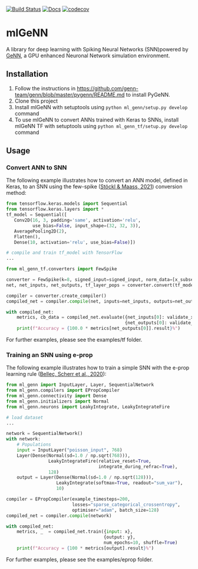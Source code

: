 [![Build Status](https://gen-ci.inf.sussex.ac.uk/buildStatus/icon?job=GeNN/ml_genn/master)](https://gen-ci.inf.sussex.ac.uk/job/GeNN/job/ml_genn/job/master/) [![Docs](https://readthedocs.org/projects/ml-genn/badge)](https://ml-genn.readthedocs.io) [![codecov](https://codecov.io/gh/genn-team/ml_genn/branch/master/graph/badge.svg?token=8X5YC1Z0YN)](https://codecov.io/gh/genn-team/ml_genn)

# mlGeNN
A library for deep learning with Spiking Neural Networks (SNN)powered by [GeNN](http://genn-team.github.io/genn/), a GPU enhanced Neuronal Network simulation environment.

## Installation
 1. Follow the instructions in https://github.com/genn-team/genn/blob/master/pygenn/README.md to install PyGeNN.
 2. Clone this project
 3. Install mlGeNN with setuptools using ``python ml_genn/setup.py develop`` command
 3. To use mlGeNN to convert ANNs trained with Keras to SNNs, install mlGeNN TF with setuptools using ``python ml_genn_tf/setup.py develop`` command

## Usage
### Convert ANN to SNN
The following example illustrates how to convert an ANN model, defined in Keras, to an SNN using the few-spike ([Stöckl & Maass, 2021](http://dx.doi.org/10.1038/s42256-021-00311-4)) conversion method:
```python
from tensorflow.keras.models import Sequential
from tensorflow.keras.layers import *
tf_model = Sequential([
   Conv2D(16, 3, padding='same', activation='relu',
          use_bias=False, input_shape=(32, 32, 3)),
   AveragePooling2D(2),
   Flatten(),
   Dense(10, activation='relu', use_bias=False)])

# compile and train tf_model with TensorFlow
...

from ml_genn_tf.converters import FewSpike

converter = FewSpike(k=8, signed_input=signed_input, norm_data=[x_subset])
net, net_inputs, net_outputs, tf_layer_pops = converter.convert(tf_model)

compiler = converter.create_compiler()
compiled_net = compiler.compile(net, inputs=net_inputs, outputs=net_outputs)

with compiled_net:
    metrics, cb_data = compiled_net.evaluate({net_inputs[0]: validate_x},
                                             {net_outputs[0]: validate_y})
    print(f"Accuracy = {100.0 * metrics[net_outputs[0]].result}%")
```
For further examples, please see the examples/tf folder.

### Training an SNN using e-prop
The following example illustrates how to train a simple SNN with the e-prop learning rule ([Bellec, Scherr et al., 2020](http://dx.doi.org/10.1038/s41467-020-17236-y)):
```python
from ml_genn import InputLayer, Layer, SequentialNetwork
from ml_genn.compilers import EPropCompiler
from ml_genn.connectivity import Dense
from ml_genn.initializers import Normal
from ml_genn.neurons import LeakyIntegrate, LeakyIntegrateFire

# load dataset
...

network = SequentialNetwork()
with network:
    # Populations
    input = InputLayer("poisson_input", 768)
    Layer(Dense(Normal(sd=1.0 / np.sqrt(768))),
                LeakyIntegrateFire(relative_reset=True,
                                   integrate_during_refrac=True),
                128)
    output = Layer(Dense(Normal(sd=1.0 / np.sqrt(128))),
                   LeakyIntegrate(softmax=True, readout="sum_var"),
                   10)

compiler = EPropCompiler(example_timesteps=200,
                         losses="sparse_categorical_crossentropy",
                         optimiser="adam", batch_size=128)
compiled_net = compiler.compile(network)

with compiled_net:
    metrics, _  = compiled_net.train({input: x},
                                     {output: y},
                                     num_epochs=10, shuffle=True)
    print(f"Accuracy = {100 * metrics[output].result}%")
```

For further examples, please see the examples/eprop folder.
